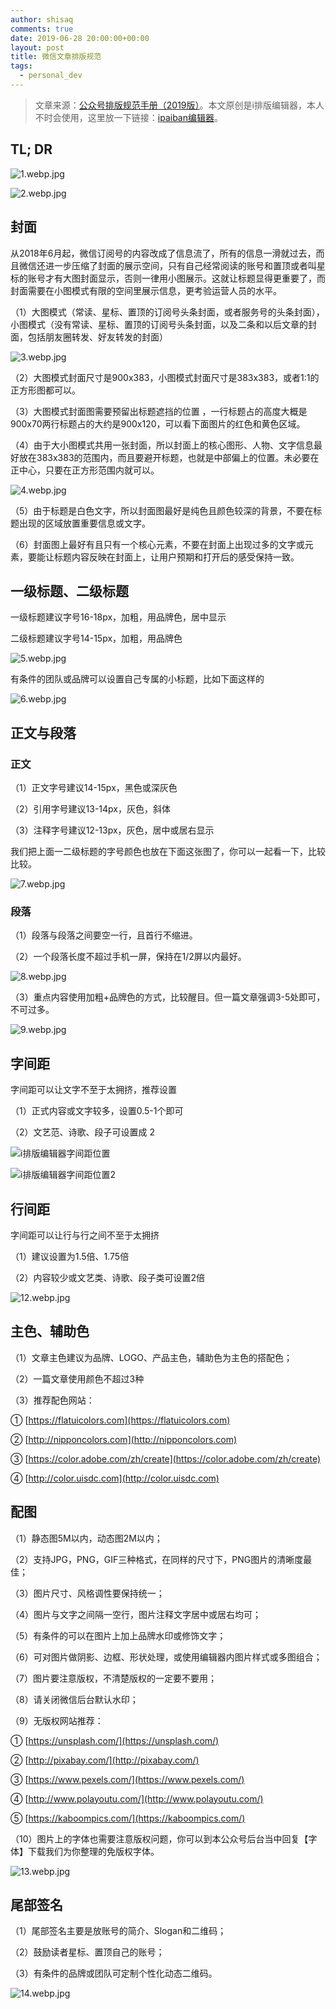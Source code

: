 ```yaml
---
author: shisaq
comments: true
date: 2019-06-28 20:00:00+00:00
layout: post
title: 微信文章排版规范
tags:
  - personal_dev
---
```


> 文章来源：[公众号排版规范手册（2019版）](https://mp.weixin.qq.com/s/Ex8fACmKbTOySeKNhpS1QA)。本文原创是i排版编辑器，本人不时会使用，这里放一下链接：[ipaiban编辑器](http://ipaiban.com/bianji)。

## TL; DR

![1.webp.jpg](https://i.loli.net/2019/06/28/5d1569fb2897a14895.jpg)

![2.webp.jpg](https://i.loli.net/2019/06/28/5d1569fb27bf545816.jpg)

## 封面

从2018年6月起，微信订阅号的内容改成了信息流了，所有的信息一滑就过去，而且微信还进一步压缩了封面的展示空间，只有自己经常阅读的账号和置顶或者叫星标的账号才有大图封面显示，否则一律用小图展示。这就让标题显得更重要了，而封面需要在小图模式有限的空间里展示信息，更考验运营人员的水平。

（1）大图模式（常读、星标、置顶的订阅号头条封面，或者服务号的头条封面），小图模式（没有常读、星标、置顶的订阅号头条封面，以及二条和以后文章的封面，包括朋友圈转发、好友转发的封面）

![3.webp.jpg](https://i.loli.net/2019/06/28/5d1569faef75c35224.jpg)

（2）大图模式封面尺寸是900x383，小图模式封面尺寸是383x383，或者1:1的正方形图都可以。

（3）大图模式封面图需要预留出标题遮挡的位置 ，一行标题占的高度大概是900x70两行标题占的大约是900x120，可以看下面图片的红色和黄色区域。

（4）由于大小图模式共用一张封面，所以封面上的核心图形、人物、文字信息最好放在383x383的范围内，而且要避开标题，也就是中部偏上的位置。未必要在正中心，只要在正方形范围内就可以。

![4.webp.jpg](https://i.loli.net/2019/06/28/5d1569fab609c78542.jpg)

（5）由于标题是白色文字，所以封面图最好是纯色且颜色较深的背景，不要在标题出现的区域放置重要信息或文字。

（6）封面图上最好有且只有一个核心元素，不要在封面上出现过多的文字或元素，要能让标题内容反映在封面上，让用户预期和打开后的感受保持一致。

## 一级标题、二级标题

一级标题建议字号16-18px，加粗，用品牌色，居中显示

二级标题建议字号14-15px，加粗，用品牌色

![5.webp.jpg](https://i.loli.net/2019/06/28/5d1569fadbae370466.jpg)

有条件的团队或品牌可以设置自己专属的小标题，比如下面这样的

![6.webp.jpg](https://i.loli.net/2019/06/28/5d1569fad627020572.jpg)

## 正文与段落

### 正文

（1）正文字号建议14-15px，黑色或深灰色

（2）引用字号建议13-14px，灰色，斜体

（3）注释字号建议12-13px，灰色，居中或居右显示

我们把上面一二级标题的字号颜色也放在下面这张图了，你可以一起看一下，比较比较。

![7.webp.jpg](https://i.loli.net/2019/06/28/5d1569fada2cb55832.jpg)

### 段落

（1）段落与段落之间要空一行，且首行不缩进。

（2）一个段落长度不超过手机一屏，保持在1/2屏以内最好。

![8.webp.jpg](https://i.loli.net/2019/06/28/5d1569faf1fc365898.jpg)

（3）重点内容使用加粗+品牌色的方式，比较醒目。但一篇文章强调3-5处即可，不可过多。

![9.webp.jpg](https://i.loli.net/2019/06/28/5d1569fadc16927311.jpg)

## 字间距

字间距可以让文字不至于太拥挤，推荐设置

（1）正式内容或文字较多，设置0.5-1个即可

（2）文艺范、诗歌、段子可设置成 2

![i排版编辑器字间距位置](https://i.loli.net/2019/06/28/5d1569fa86c4135705.jpg)

![i排版编辑器字间距位置2](https://i.loli.net/2019/06/28/5d156afca02eb59245.jpg)

## 行间距

字间距可以让行与行之间不至于太拥挤

（1）建议设置为1.5倍、1.75倍

（2）内容较少或文艺类、诗歌、段子类可设置2倍

![12.webp.jpg](https://i.loli.net/2019/06/28/5d156afcd65fd48762.jpg)

## 主色、辅助色

（1）文章主色建议为品牌、LOGO、产品主色，辅助色为主色的搭配色；

（2）一篇文章使用颜色不超过3种

（3）推荐配色网站：

① [https://flatuicolors.com](https://flatuicolors.com)

② [http://nipponcolors.com](http://nipponcolors.com)

③ [https://color.adobe.com/zh/create](https://color.adobe.com/zh/create)

④ [http://color.uisdc.com](http://color.uisdc.com)

## 配图

（1）静态图5M以内，动态图2M以内；

（2）支持JPG，PNG，GIF三种格式，在同样的尺寸下，PNG图片的清晰度最佳；

（3）图片尺寸、风格调性要保持统一；

（4）图片与文字之间隔一空行，图片注释文字居中或居右均可；

（5）有条件的可以在图片上加上品牌水印或修饰文字；

（6）可对图片做阴影、边框、形状处理，或使用编辑器内图片样式或多图组合；

（7）图片要注意版权，不清楚版权的一定要不要用；

（8）请关闭微信后台默认水印；

（9）无版权网站推荐：

① [https://unsplash.com/](https://unsplash.com/)

② [http://pixabay.com/](http://pixabay.com/)

③ [https://www.pexels.com/](https://www.pexels.com/)

④ [http://www.polayoutu.com/](http://www.polayoutu.com/)

⑤ [https://kaboompics.com/](https://kaboompics.com/)

（10）图片上的字体也需要注意版权问题，你可以到本公众号后台当中回复【字体】下载我们为你整理的免版权字体。

![13.webp.jpg](https://i.loli.net/2019/06/28/5d156afc7d47156659.jpg)

## 尾部签名

（1）尾部签名主要是放账号的简介、Slogan和二维码；

（2）鼓励读者星标、置顶自己的账号；

（3）有条件的品牌或团队可定制个性化动态二维码。

![14.webp.jpg](https://i.loli.net/2019/06/28/5d156afc91e8f75909.jpg)